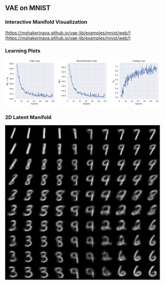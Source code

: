 ## VAE on MNIST

### Interactive Manifold Visualization

[https://mshakerinava.github.io/vae-lib/examples/mnist/web/](https://mshakerinava.github.io/vae-lib/examples/mnist/web/)

### Learning Plots

![plot_loss](plot_loss.svg)

### 2D Latent Manifold

![manifold](manifold.png)
